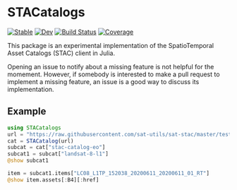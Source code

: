 # STACatalogs

[![Stable](https://img.shields.io/badge/docs-stable-blue.svg)](https://Alexander-Barth.github.io/STACatalogs.jl/stable)
[![Dev](https://img.shields.io/badge/docs-dev-blue.svg)](https://Alexander-Barth.github.io/STACatalogs.jl/dev)
[![Build Status](https://github.com/Alexander-Barth/STACatalogs.jl/workflows/CI/badge.svg)](https://github.com/Alexander-Barth/STACatalogs.jl/actions)
[![Coverage](https://codecov.io/gh/Alexander-Barth/STACatalogs.jl/branch/main/graph/badge.svg)](https://codecov.io/gh/Alexander-Barth/STACatalogs.jl)


This package is an experimental implementation of the SpatioTemporal Asset Catalogs (STAC) client in Julia.

Opening an issue to notify about a missing feature is not helpful for the momement. However, if somebody is interested to make a pull request to implement a missing feature, an issue is a good way to discuss its implementation.


## Example

``` julia
using STACatalogs
url = "https://raw.githubusercontent.com/sat-utils/sat-stac/master/test/catalog/catalog.json"
cat = STACatalog(url)
subcat = cat["stac-catalog-eo"]
subcat1 = subcat["landsat-8-l1"]
@show subcat1

item = subcat1.items["LC08_L1TP_152038_20200611_20200611_01_RT"]
@show item.assets[:B4][:href]
```

